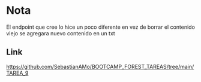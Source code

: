 # Nota

El endpoint que cree lo hice un poco diferente en vez de borrar el contenido viejo se agregara nuevo contenido en un txt

## Link

<https://github.com/SebastianAMo/BOOTCAMP_FOREST_TAREAS/tree/main/TAREA_9>
